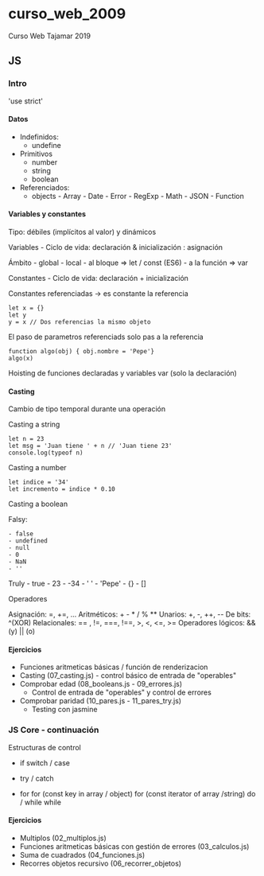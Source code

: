 # curso_web_2009
Curso Web Tajamar 2019

## JS ##

### Intro ###

'use strict'

#### Datos ##### 

- Indefinidos: 
    - undefine
- Primitivos
    - number
    - string
    - boolean
- Referenciados: 
    - objects
            - Array
            - Date
            - Error
            - RegExp
            - Math
            - JSON
            - Function

#### Variables y constantes ####

Tipo: débiles (implícitos al valor) y dinámicos

Variables
    - Ciclo de vida: 
        declaración & inicialización : asignación

Ámbito
    - global
    - local 
        - al bloque => let / const (ES6)
        - a la función => var

Constantes
    - Ciclo de vida: declaración + inicialización 

Constantes referenciadas -> es constante la referencia

```JS
let x = {}
let y
y = x // Dos referencias la mismo objeto
```
El paso de parametros referenciads 
solo pas a la referencia

```JS
function algo(obj) { obj.nombre = 'Pepe'}
algo(x)
```

Hoisting de funciones declaradas y variables var (solo la declaración)

#### Casting #### 
 
Cambio de tipo temporal durante una operación

Casting a string

```JS 
let n = 23
let msg = 'Juan tiene ' + n // 'Juan tiene 23'
console.log(typeof n)
```

Casting a number

```JS 
let indice = '34'
let incremento = indice * 0.10
```

Casting a boolean

Falsy: 

    - false
    - undefined
    - null
    - 0
    - NaN
    - ''

Truly
    - true
    - 23
    - -34
    - ' '
    - 'Pepe'
    - {}
    - []

Operadores

Asignación: =, +=, ...
Aritméticos: + - * / % **
    Unarios: +, -, ++, --
De bits: ^(XOR)
Relacionales: == , !=, ===, !==, >, <, <=, >=
Operadores lógicos: && (y) || (o)

#### Ejercicios ####

- Funciones aritmeticas básicas / función de renderizacion
- Casting (07_casting.js) - control básico de entrada de "operables" 
- Comprobar edad (08_booleans.js - 09_errores.js)
    - Control de entrada de "operables" y control de errores
- Comprobar paridad (10_pares.js - 11_pares_try.js)
    - Testing con jasmine

### JS Core - continuación ###

Estructuras de control

- if
    switch / case

- try / catch


- for
    for (const key in array / object)
    for (const iterator of array /string) 
    do / while
    while

#### Ejercicios ####

- Multiplos (02_multiplos.js)
- Funciones aritmeticas básicas con gestión de errores (03_calculos.js)
- Suma de cuadrados (04_funciones.js)
- Recorres objetos recursivo (06_recorrer_objetos)


